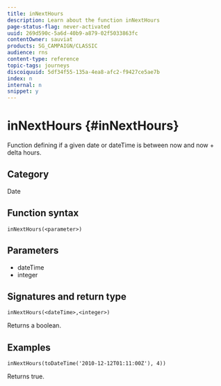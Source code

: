 ```yaml
---
title: inNextHours
description: Learn about the function inNextHours
page-status-flag: never-activated
uuid: 269d590c-5a6d-40b9-a879-02f5033863fc
contentOwner: sauviat
products: SG_CAMPAIGN/CLASSIC
audience: rns
content-type: reference
topic-tags: journeys
discoiquuid: 5df34f55-135a-4ea8-afc2-f9427ce5ae7b
index: n
internal: n
snippet: y
---
```


# inNextHours {#inNextHours}

Function defining if a given date or dateTime is between now and now + delta hours.

## Category

Date

## Function syntax

`inNextHours(<parameter>)`

## Parameters

* dateTime
* integer

## Signatures and return type

`inNextHours(<dateTime>,<integer>)`

Returns a boolean.

## Examples

`inNextHours(toDateTime('2010-12-12T01:11:00Z'), 4))`

Returns true.
